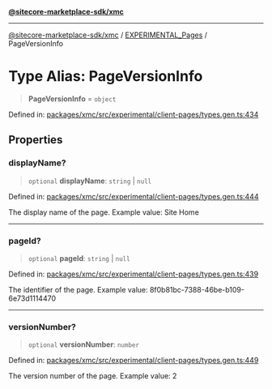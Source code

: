 [**@sitecore-marketplace-sdk/xmc**](../../../../README.md)

***

[@sitecore-marketplace-sdk/xmc](../../../../README.md) / [EXPERIMENTAL\_Pages](../README.md) / PageVersionInfo

# Type Alias: PageVersionInfo

> **PageVersionInfo** = `object`

Defined in: [packages/xmc/src/experimental/client-pages/types.gen.ts:434](https://github.com/Sitecore/marketplace-sdk/blob/main/packages/xmc/src/experimental/client-pages/types.gen.ts#L434)

## Properties

### displayName?

> `optional` **displayName**: `string` \| `null`

Defined in: [packages/xmc/src/experimental/client-pages/types.gen.ts:444](https://github.com/Sitecore/marketplace-sdk/blob/main/packages/xmc/src/experimental/client-pages/types.gen.ts#L444)

The display name of the page.
Example value: Site Home

***

### pageId?

> `optional` **pageId**: `string` \| `null`

Defined in: [packages/xmc/src/experimental/client-pages/types.gen.ts:439](https://github.com/Sitecore/marketplace-sdk/blob/main/packages/xmc/src/experimental/client-pages/types.gen.ts#L439)

The identifier of the page.
Example value: 8f0b81bc-7388-46be-b109-6e73d1114470

***

### versionNumber?

> `optional` **versionNumber**: `number`

Defined in: [packages/xmc/src/experimental/client-pages/types.gen.ts:449](https://github.com/Sitecore/marketplace-sdk/blob/main/packages/xmc/src/experimental/client-pages/types.gen.ts#L449)

The version number of the page.
Example value: 2
